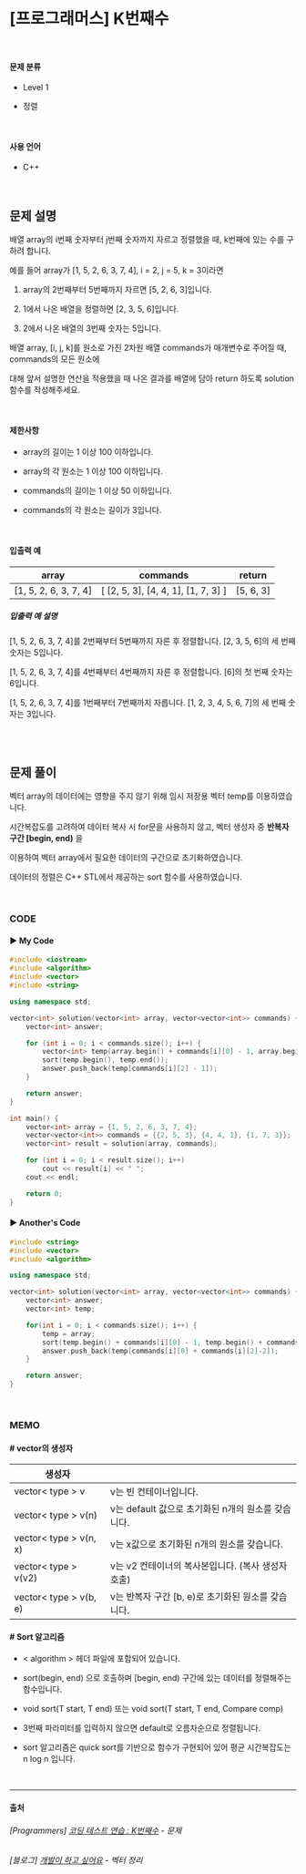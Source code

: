 # [프로그래머스] K번째수

<br>

#### 문제 분류

- Level 1

- 정렬

<br>

#### 사용 언어

- C++

<br>

## 문제 설명

배열 array의 i번째 숫자부터 j번째 숫자까지 자르고 정렬했을 때, k번째에 있는 수를 구하려 합니다.

예를 들어 array가 [1, 5, 2, 6, 3, 7, 4], i = 2, j = 5, k = 3이라면

1. array의 2번째부터 5번째까지 자르면 [5, 2, 6, 3]입니다.

2. 1에서 나온 배열을 정렬하면 [2, 3, 5, 6]입니다.

3. 2에서 나온 배열의 3번째 숫자는 5입니다.

배열 array, [i, j, k]를 원소로 가진 2차원 배열 commands가 매개변수로 주어질 때, commands의 모든 원소에

대해 앞서 설명한 연산을 적용했을 때 나온 결과를 배열에 담아 return 하도록 solution 함수를 작성해주세요.

<br>

#### 제한사항

- array의 길이는 1 이상 100 이하입니다.

- array의 각 원소는 1 이상 100 이하입니다.

- commands의 길이는 1 이상 50 이하입니다.

- commands의 각 원소는 길이가 3입니다.

<br>

#### 입출력 예

| array                 | commands                            | return    |
| --------------------- | ----------------------------------- | --------- |
| [1, 5, 2, 6, 3, 7, 4] | [ [2, 5, 3], [4, 4, 1], [1, 7, 3] ] | [5, 6, 3] |

##### 입출력 예 설명

[1, 5, 2, 6, 3, 7, 4]를 2번째부터 5번째까지 자른 후 정렬합니다. [2, 3, 5, 6]의 세 번째 숫자는 5입니다.

[1, 5, 2, 6, 3, 7, 4]를 4번째부터 4번째까지 자른 후 정렬합니다. [6]의 첫 번째 숫자는 6입니다.

[1, 5, 2, 6, 3, 7, 4]를 1번째부터 7번째까지 자릅니다. [1, 2, 3, 4, 5, 6, 7]의 세 번째 숫자는 3입니다.

<br>

<br>

## 문제 풀이

벡터 array의 데이터에는 영향을 주지 않기 위해 임시 저장용 벡터 temp를 이용하였습니다.

시간복잡도를 고려하여 데이터 복사 시 for문을 사용하지 않고, 벡터 생성자 중 **반복자 구간 [begin, end)** 을

이용하여 벡터 array에서 필요한 데이터의 구간으로 초기화하였습니다.

데이터의 정렬은 C++ STL에서 제공하는 sort 함수를 사용하였습니다.

<br>

### CODE

#### ▶ My Code

```c++
#include <iostream>
#include <algorithm>
#include <vector>
#include <string>

using namespace std;

vector<int> solution(vector<int> array, vector<vector<int>> commands) {
	vector<int> answer;

	for (int i = 0; i < commands.size(); i++) {
		vector<int> temp(array.begin() + commands[i][0] - 1, array.begin() + commands[i][1]);
		sort(temp.begin(), temp.end());
		answer.push_back(temp[commands[i][2] - 1]);
	}

	return answer;
}

int main() {
	vector<int> array = {1, 5, 2, 6, 3, 7, 4};
	vector<vector<int>> commands = {{2, 5, 3}, {4, 4, 1}, {1, 7, 3}};
	vector<int> result = solution(array, commands);

	for (int i = 0; i < result.size(); i++)
		cout << result[i] << " ";
	cout << endl;

	return 0;
}
```

#### ▶ Another's Code

```c++
#include <string>
#include <vector>
#include <algorithm>

using namespace std;

vector<int> solution(vector<int> array, vector<vector<int>> commands) {
	vector<int> answer;
	vector<int> temp;

	for(int i = 0; i < commands.size(); i++) {
		temp = array;
		sort(temp.begin() + commands[i][0] - 1, temp.begin() + commands[i][1]);
		answer.push_back(temp[commands[i][0] + commands[i][2]-2]);
    }

    return answer;
}
```

<br>

### MEMO

#### # vector의 생성자

| 생성자                 |                                                    |
| ---------------------- | -------------------------------------------------- |
| vector< type > v       | v는 빈 컨테이너입니다.                             |
| vector< type > v(n)    | v는 default 값으로 초기화된 n개의 원소를 갖습니다. |
| vector< type > v(n, x) | v는 x값으로 초기화된 n개의 원소를 갖습니다.        |
| vector< type > v(v2)   | v는 v2 컨테이너의 복사본입니다. (복사 생성자 호출) |
| vector< type > v(b, e) | v는 반복자 구간 [b, e)로 초기화된 원소를 갖습니다. |

#### # Sort 알고리즘

- < algorithm > 헤더 파일에 포함되어 있습니다.

- sort(begin, end) 으로 호출하며 [begin, end) 구간에 있는 데이터를 정렬해주는 함수입니다.

- void sort(T start, T end) 또는 void sort(T start, T end, Compare comp)

- 3번째 파라미터를 입력하지 않으면 default로 오름차순으로 정렬됩니다.

- sort 알고리즘은 quick sort를 기반으로 함수가 구현되어 있어 평균 시간복잡도는 n log n 입니다.

<br>

******

#### 출처

###### [Programmers] [코딩 테스트 연습 : K번째수](https://programmers.co.kr/learn/courses/30/lessons/42748) - 문제

###### [블로그] [개발이 하고 싶어요](https://hyeonstorage.tistory.com/324) - 벡터 정리